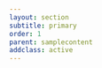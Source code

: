 ```yaml
---
layout: section
subtitle: primary
order: 1
parent: samplecontent
addclass: active
---
```


<div class="container ptop">
  <div class="col-xs-12 col-md-9 inline lockup-wrap bg-dark">
  </div><div class="lockup-nav options-nav col-xs-12 col-md-3 inline">
   </div>
</div>